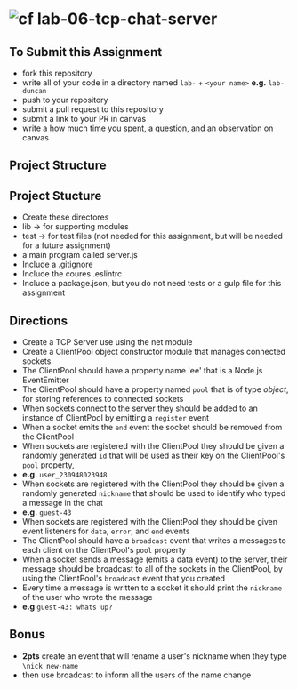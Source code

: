 ![cf](https://i.imgur.com/7v5ASc8.png) lab-06-tcp-chat-server
======

## To Submit this Assignment
  * fork this repository
  * write all of your code in a directory named `lab-` + `<your name>` **e.g.** `lab-duncan`
  * push to your repository
  * submit a pull request to this repository
  * submit a link to your PR in canvas
  * write a how much time you spent, a question, and an observation on canvas

## Project Structure
## Project Stucture
* Create these directores
 * lib -> for supporting modules
 * test -> for test files (not needed for this assignment, but will be needed for a future assignment)
* a main program called server.js
* Include a .gitignore
* Include the coures .eslintrc
* Include a package.json, but you do not need tests or a gulp file for this assignment

## Directions
* Create a TCP Server use using the net module
* Create a ClientPool object constructor module that manages connected sockets
 * The ClientPool should have a property name 'ee' that is a Node.js EventEmitter
 * The ClientPool should have a property named `pool` that is of type _object_, for storing references to connected sockets
* When sockets connect to the server they should be added to an instance of ClientPool by emitting a `register` event
* When a socket emits the `end` event the socket should be removed from the ClientPool
* When sockets are registered with the ClientPool they should be given a randomly generated `id` that will be used as their key on the ClientPool's `pool` property,
 * **e.g.** `user_230948023948`
* When sockets are registered with the ClientPool they should be given a randomly generated `nickname` that should be used to identify who typed a message in the chat
 * **e.g.** `guest-43`
* When sockets are registered with the ClientPool they should be given event listeners for `data`, `error`, and `end` events
* The ClientPool should have a `broadcast` event that writes a messages to each client on the ClientPool's `pool` property
* When a socket sends a message (emits a data event) to the server, their message should be broadcast to all of the sockets in the ClientPool, by using the ClientPool's `broadcast` event that you created
* Every time a message is written to a socket it should print the `nickname` of the user who wrote the message
 * **e.g** `guest-43: whats up?`

## Bonus
* **2pts** create an event that will rename a user's nickname when they type `\nick new-name`
 * then use broadcast to inform all the users of the name change
